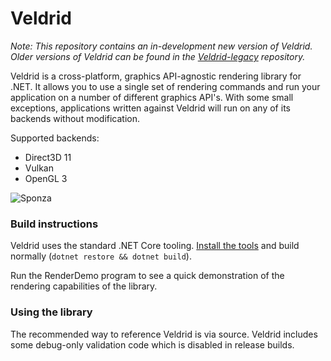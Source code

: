 # Veldrid

_Note: This repository contains an in-development new version of Veldrid. Older versions of Veldrid can be found in the [Veldrid-legacy](https://github.com/mellinoe/Veldrid-Legacy) repository._

Veldrid is a cross-platform, graphics API-agnostic rendering library for .NET. It allows you to use a single set of rendering commands and run your application on a number of different graphics API's. With some small exceptions, applications written against Veldrid will run on any of its backends without modification.

Supported backends:

* Direct3D 11
* Vulkan
* OpenGL 3

![Sponza](https://i.imgur.com/K7pk9iK.jpg)

### Build instructions

Veldrid  uses the standard .NET Core tooling. [Install the tools](https://www.microsoft.com/net/download/core) and build normally (`dotnet restore && dotnet build`).

Run the RenderDemo program to see a quick demonstration of the rendering capabilities of the library.

### Using the library

The recommended way to reference Veldrid is via source. Veldrid includes some debug-only validation code which is disabled in release builds.
